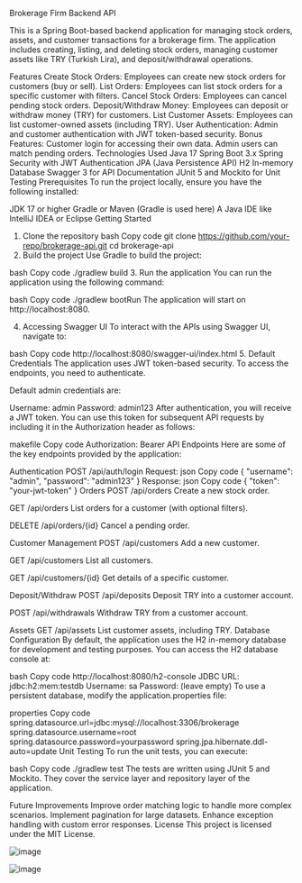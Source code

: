Brokerage Firm Backend API

This is a Spring Boot-based backend application for managing stock orders, assets, and customer transactions for a brokerage firm. 
The application includes creating, listing, and deleting stock orders, managing customer assets like TRY (Turkish Lira), and deposit/withdrawal operations.

Features
Create Stock Orders: Employees can create new stock orders for customers (buy or sell).
List Orders: Employees can list stock orders for a specific customer with filters.
Cancel Stock Orders: Employees can cancel pending stock orders.
Deposit/Withdraw Money: Employees can deposit or withdraw money (TRY) for customers.
List Customer Assets: Employees can list customer-owned assets (including TRY).
User Authentication: Admin and customer authentication with JWT token-based security.
Bonus Features:
Customer login for accessing their own data.
Admin users can match pending orders.
Technologies Used
Java 17
Spring Boot 3.x
Spring Security with JWT Authentication
JPA (Java Persistence API)
H2 In-memory Database
Swagger 3 for API Documentation
JUnit 5 and Mockito for Unit Testing
Prerequisites
To run the project locally, ensure you have the following installed:

JDK 17 or higher
Gradle or Maven (Gradle is used here)
A Java IDE like IntelliJ IDEA or Eclipse
Getting Started
1. Clone the repository
bash
Copy code
git clone https://github.com/your-repo/brokerage-api.git
cd brokerage-api
2. Build the project
Use Gradle to build the project:

bash
Copy code
./gradlew build
3. Run the application
You can run the application using the following command:

bash
Copy code
./gradlew bootRun
The application will start on http://localhost:8080.

4. Accessing Swagger UI
To interact with the APIs using Swagger UI, navigate to:

bash
Copy code
http://localhost:8080/swagger-ui/index.html
5. Default Credentials
The application uses JWT token-based security. To access the endpoints, you need to authenticate.

Default admin credentials are:

Username: admin
Password: admin123
After authentication, you will receive a JWT token. You can use this token for subsequent API requests by including it in the Authorization header as follows:

makefile
Copy code
Authorization: Bearer <your-jwt-token>
API Endpoints
Here are some of the key endpoints provided by the application:

Authentication
POST /api/auth/login
Request:
json
Copy code
{
  "username": "admin",
  "password": "admin123"
}
Response:
json
Copy code
{
  "token": "your-jwt-token"
}
Orders
POST /api/orders
Create a new stock order.

GET /api/orders
List orders for a customer (with optional filters).

DELETE /api/orders/{id}
Cancel a pending order.

Customer Management
POST /api/customers
Add a new customer.

GET /api/customers
List all customers.

GET /api/customers/{id}
Get details of a specific customer.

Deposit/Withdraw
POST /api/deposits
Deposit TRY into a customer account.

POST /api/withdrawals
Withdraw TRY from a customer account.

Assets
GET /api/assets
List customer assets, including TRY.
Database Configuration
By default, the application uses the H2 in-memory database for development and testing purposes. You can access the H2 database console at:

bash
Copy code
http://localhost:8080/h2-console
JDBC URL: jdbc:h2:mem:testdb
Username: sa
Password: (leave empty)
To use a persistent database, modify the application.properties file:

properties
Copy code
spring.datasource.url=jdbc:mysql://localhost:3306/brokerage
spring.datasource.username=root
spring.datasource.password=yourpassword
spring.jpa.hibernate.ddl-auto=update
Unit Testing
To run the unit tests, you can execute:

bash
Copy code
./gradlew test
The tests are written using JUnit 5 and Mockito. They cover the service layer and repository layer of the application.

Future Improvements
Improve order matching logic to handle more complex scenarios.
Implement pagination for large datasets.
Enhance exception handling with custom error responses.
License
This project is licensed under the MIT License.

![image](https://github.com/user-attachments/assets/569fe026-7889-46b0-b484-d75a763632af)

![image](https://github.com/user-attachments/assets/0ee42ea9-304d-4201-a8be-d4de085bcd09)
